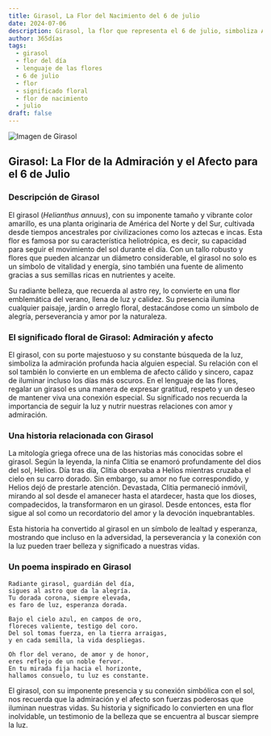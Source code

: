 ```yaml
---
title: Girasol, La Flor del Nacimiento del 6 de julio
date: 2024-07-06
description: Girasol, la flor que representa el 6 de julio, simboliza Admiración y afecto. Descubre su fascinante historia, significado en el lenguaje de las flores y una poesía que celebra su belleza.
author: 365días
tags:
  - girasol
  - flor del día
  - lenguaje de las flores
  - 6 de julio
  - flor
  - significado floral
  - flor de nacimiento
  - julio
draft: false
---
```



![Imagen de Girasol](https://cdn.pixabay.com/photo/2022/07/30/14/35/sunflowers-7353922_1280.jpg#center)


## Girasol: La Flor de la Admiración y el Afecto para el 6 de Julio

### Descripción de Girasol

El girasol (_Helianthus annuus_), con su imponente tamaño y vibrante color amarillo, es una planta originaria de América del Norte y del Sur, cultivada desde tiempos ancestrales por civilizaciones como los aztecas e incas. Esta flor es famosa por su característica heliotrópica, es decir, su capacidad para seguir el movimiento del sol durante el día. Con un tallo robusto y flores que pueden alcanzar un diámetro considerable, el girasol no solo es un símbolo de vitalidad y energía, sino también una fuente de alimento gracias a sus semillas ricas en nutrientes y aceite.

Su radiante belleza, que recuerda al astro rey, lo convierte en una flor emblemática del verano, llena de luz y calidez. Su presencia ilumina cualquier paisaje, jardín o arreglo floral, destacándose como un símbolo de alegría, perseverancia y amor por la naturaleza.

### El significado floral de Girasol: Admiración y afecto

El girasol, con su porte majestuoso y su constante búsqueda de la luz, simboliza la admiración profunda hacia alguien especial. Su relación con el sol también lo convierte en un emblema de afecto cálido y sincero, capaz de iluminar incluso los días más oscuros. En el lenguaje de las flores, regalar un girasol es una manera de expresar gratitud, respeto y un deseo de mantener viva una conexión especial. Su significado nos recuerda la importancia de seguir la luz y nutrir nuestras relaciones con amor y admiración.

### Una historia relacionada con Girasol

La mitología griega ofrece una de las historias más conocidas sobre el girasol. Según la leyenda, la ninfa Clitia se enamoró profundamente del dios del sol, Helios. Día tras día, Clitia observaba a Helios mientras cruzaba el cielo en su carro dorado. Sin embargo, su amor no fue correspondido, y Helios dejó de prestarle atención. Devastada, Clitia permaneció inmóvil, mirando al sol desde el amanecer hasta el atardecer, hasta que los dioses, compadecidos, la transformaron en un girasol. Desde entonces, esta flor sigue al sol como un recordatorio del amor y la devoción inquebrantables.

Esta historia ha convertido al girasol en un símbolo de lealtad y esperanza, mostrando que incluso en la adversidad, la perseverancia y la conexión con la luz pueden traer belleza y significado a nuestras vidas.

### Un poema inspirado en Girasol

```
Radiante girasol, guardián del día,  
sigues al astro que da la alegría.  
Tu dorada corona, siempre elevada,  
es faro de luz, esperanza dorada.  

Bajo el cielo azul, en campos de oro,  
floreces valiente, testigo del coro.  
Del sol tomas fuerza, en la tierra arraigas,  
y en cada semilla, la vida despliegas.  

Oh flor del verano, de amor y de honor,  
eres reflejo de un noble fervor.  
En tu mirada fija hacia el horizonte,  
hallamos consuelo, tu luz es constante.  
```

El girasol, con su imponente presencia y su conexión simbólica con el sol, nos recuerda que la admiración y el afecto son fuerzas poderosas que iluminan nuestras vidas. Su historia y significado lo convierten en una flor inolvidable, un testimonio de la belleza que se encuentra al buscar siempre la luz.